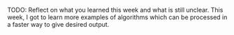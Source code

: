 TODO: Reflect on what you learned this week and what is still unclear.
This week, I got to learn more examples of algorithms which can be processed in a faster way to give desired output.
